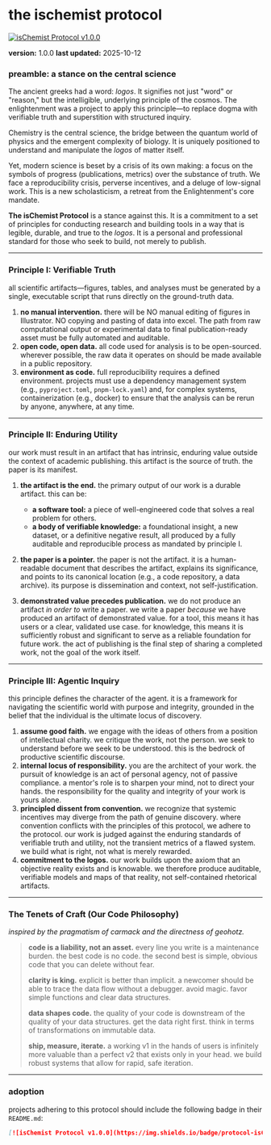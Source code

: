 # the ischemist protocol

[![isChemist Protocol v1.0.0](https://img.shields.io/badge/protocol-isChemist%20v1.0.0-blueviolet)](https://github.com/ischemist/.github/blob/master/protocol.md)

**version:** 1.0.0
**last updated:** 2025-10-12

### preamble: a stance on the central science

The ancient greeks had a word: *logos*. It signifies not just "word" or "reason," but the intelligible, underlying principle of the cosmos. The enlightenment was a project to apply this principle—to replace dogma with verifiable truth and superstition with structured inquiry.

Chemistry is the central science, the bridge between the quantum world of physics and the emergent complexity of biology. It is uniquely positioned to understand and manipulate the *logos* of matter itself.

Yet, modern science is beset by a crisis of its own making: a focus on the symbols of progress (publications, metrics) over the substance of truth. We face a reproducibility crisis, perverse incentives, and a deluge of low-signal work. This is a new scholasticism, a retreat from the Enlightenment's core mandate.

**The isChemist Protocol** is a stance against this. It is a commitment to a set of principles for conducting research and building tools in a way that is legible, durable, and true to the *logos*. It is a personal and professional standard for those who seek to build, not merely to publish.

---

### Principle I: Verifiable Truth

all scientific artifacts—figures, tables, and analyses must be generated by a single, executable script that runs directly on the ground-truth data.

1.  **no manual intervention.** there will be NO manual editing of figures in Illustrator. NO copying and pasting of data into excel. The path from raw computational output or experimental data to final publication-ready asset must be fully automated and auditable.
2.  **open code, open data.** all code used for analysis is to be open-sourced. wherever possible, the raw data it operates on should be made available in a public repository.
3.  **environment as code.** full reproducibility requires a defined environment. projects must use a dependency management system (e.g., `pyproject.toml`, `pnpm-lock.yaml`) and, for complex systems, containerization (e.g., docker) to ensure that the analysis can be rerun by anyone, anywhere, at any time.

---

### Principle II: Enduring Utility

our work must result in an artifact that has intrinsic, enduring value outside the context of academic publishing. this artifact is the source of truth. the paper is its manifest.

1.  **the artifact is the end.** the primary output of our work is a durable artifact. this can be:
    *   **a software tool:** a piece of well-engineered code that solves a real problem for others.
    *   **a body of verifiable knowledge:** a foundational insight, a new dataset, or a definitive negative result, all produced by a fully auditable and reproducible process as mandated by principle I.

2.  **the paper is a pointer.** the paper is not the artifact. it is a human-readable document that describes the artifact, explains its significance, and points to its canonical location (e.g., a code repository, a data archive). its purpose is dissemination and context, not self-justification.

3.  **demonstrated value precedes publication.** we do not produce an artifact *in order to* write a paper. we write a paper *because* we have produced an artifact of demonstrated value. for a tool, this means it has users or a clear, validated use case. for knowledge, this means it is sufficiently robust and significant to serve as a reliable foundation for future work. the act of publishing is the final step of sharing a completed work, not the goal of the work itself.

---

### Principle III: Agentic Inquiry

this principle defines the character of the agent. it is a framework for navigating the scientific world with purpose and integrity, grounded in the belief that the individual is the ultimate locus of discovery.

1.  **assume good faith.** we engage with the ideas of others from a position of intellectual charity. we critique the work, not the person. we seek to understand before we seek to be understood. this is the bedrock of productive scientific discourse.
2.  **internal locus of responsibility.** you are the architect of your work. the pursuit of knowledge is an act of personal agency, not of passive compliance. a mentor's role is to sharpen your mind, not to direct your hands. the responsibility for the quality and integrity of your work is yours alone.
3.  **principled dissent from convention.** we recognize that systemic incentives may diverge from the path of genuine discovery. where convention conflicts with the principles of this protocol, we adhere to the protocol. our work is judged against the enduring standards of verifiable truth and utility, not the transient metrics of a flawed system. we build what is right, not what is merely rewarded.
4.  **commitment to the logos.** our work builds upon the axiom that an objective reality exists and is knowable. we therefore produce auditable, verifiable models and maps of that reality, not self-contained rhetorical artifacts.

---

### The Tenets of Craft (Our Code Philosophy)

*inspired by the pragmatism of carmack and the directness of geohotz.*

>   **code is a liability, not an asset.** every line you write is a maintenance burden. the best code is no code. the second best is simple, obvious code that you can delete without fear.
>
>   **clarity is king.** explicit is better than implicit. a newcomer should be able to trace the data flow without a debugger. avoid magic. favor simple functions and clear data structures.
>
>   **data shapes code.** the quality of your code is downstream of the quality of your data structures. get the data right first. think in terms of transformations on immutable data.
>
>   **ship, measure, iterate.** a working v1 in the hands of users is infinitely more valuable than a perfect v2 that exists only in your head. we build robust systems that allow for rapid, safe iteration.

---

### adoption

projects adhering to this protocol should include the following badge in their `README.md`:

```markdown
[![isChemist Protocol v1.0.0](https://img.shields.io/badge/protocol-isChemist%20v1.0.0-blueviolet)](https://github.com/ischemist/.github/blob/master/protocol.md)
```
